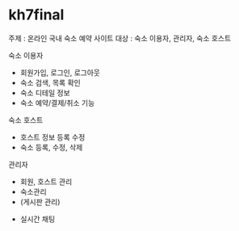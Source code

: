 # kh7final
주제 : 온라인 국내 숙소 예약 사이트
대상 : 숙소 이용자, 관리자, 숙소 호스트

숙소 이용자 
- 회원가입, 로그인, 로그아웃
- 숙소 검색, 목록 확인
- 숙소 디테일 정보
- 숙소 예약/결제/취소 기능

숙소 호스트
- 호스트 정보 등록 수정
- 숙소 등록, 수정, 삭제

관리자
- 회원, 호스트 관리
- 숙소관리
- (게시판 관리)

+ 실시간 채팅
